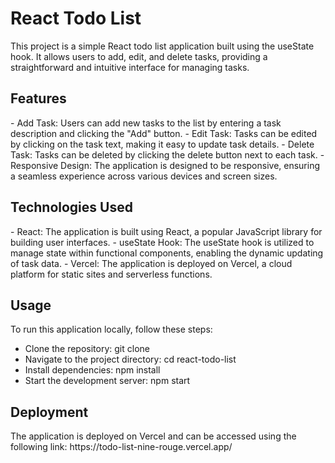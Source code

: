 <h1>React Todo List </h1>
This project is a simple React todo list application built using the useState hook. It allows users to add, edit, and delete tasks, providing a straightforward and intuitive interface for managing tasks.

<h2>Features</h2>
- Add Task: Users can add new tasks to the list by entering a task description and clicking the "Add" button.
- Edit Task: Tasks can be edited by clicking on the task text, making it easy to update task details.
- Delete Task: Tasks can be deleted by clicking the delete button next to each task.
- Responsive Design: The application is designed to be responsive, ensuring a seamless experience across various devices and screen sizes.
<h2>Technologies Used </h2>
- React: The application is built using React, a popular JavaScript library for building user interfaces.
- useState Hook: The useState hook is utilized to manage state within functional components, enabling the dynamic updating of task data.
- Vercel: The application is deployed on Vercel, a cloud platform for static sites and serverless functions.
<h2>Usage</h2>
To run this application locally, follow these steps:

- Clone the repository: git clone <repository-url>
- Navigate to the project directory: cd react-todo-list
- Install dependencies: npm install
- Start the development server: npm start

<h2> Deployment </h2>
The application is deployed on Vercel and can be accessed using the following link: https://todo-list-nine-rouge.vercel.app/

